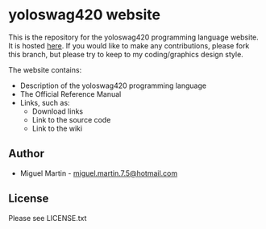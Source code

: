 # yoloswag420 website
This is the repository for the yoloswag420 programming language website. It is hosted [here](http://miguelishawt.github.io/yoloswag420/). If you would like to make any contributions, please fork this branch, but please try to keep to my coding/graphics design style.

The website contains:

- Description of the yoloswag420 programming language
- The Official Reference Manual
- Links, such as:
	- Download links
	- Link to the source code
	- Link to the wiki

## Author

- Miguel Martin - [miguel.martin.7.5@hotmail.com](mailto:miguel.martin7.5@hotmail.com)

## License

Please see LICENSE.txt
